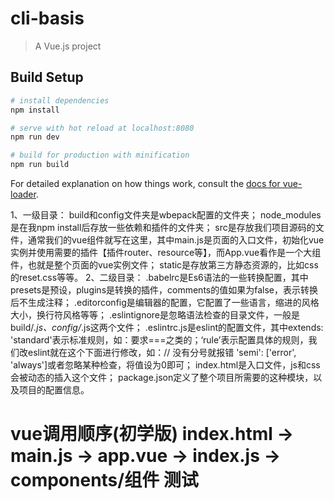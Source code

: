 # cli-basis

> A Vue.js project

## Build Setup

``` bash
# install dependencies
npm install

# serve with hot reload at localhost:8080
npm run dev

# build for production with minification
npm run build
```

For detailed explanation on how things work, consult the [docs for vue-loader](http://vuejs.github.io/vue-loader).

1、一级目录：
build和config文件夹是wbepack配置的文件夹；
node_modules是在我npm install后存放一些依赖和插件的文件夹；
src是存放我们项目源码的文件，通常我们的vue组件就写在这里，其中main.js是页面的入口文件，初始化vue实例并使用需要的插件【插件router、resource等】，而App.vue看作是一个大组件，也就是整个页面的vue实例文件；
static是存放第三方静态资源的，比如css的reset.css等等。
2、二级目录：
.babelrc是Es6语法的一些转换配置，其中presets是预设，plugins是转换的插件，comments的值如果为false，表示转换后不生成注释；
.editorconfig是编辑器的配置，它配置了一些语言，缩进的风格大小，换行符风格等等；
.eslintignore是忽略语法检查的目录文件，一般是build/*.js、config/*.js这两个文件；
.eslintrc.js是eslint的配置文件，其中extends: 'standard'表示标准规则，如：要求===之类的；‘rule’表示配置具体的规则，我们改eslint就在这个下面进行修改，如：// 没有分号就报错  'semi': ['error', 'always']或者忽略某种检查，将值设为0即可；
index.html是入口文件，js和css会被动态的插入这个文件；
package.json定义了整个项目所需要的这种模块，以及项目的配置信息。



# vue调用顺序(初学版) index.html → main.js → app.vue → index.js → components/组件 测试